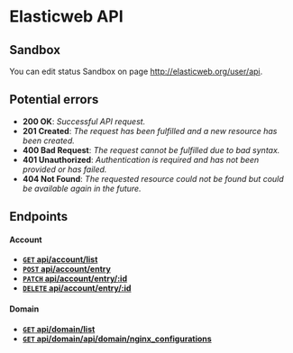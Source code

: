 # Elasticweb API

## Sandbox

You can edit status Sandbox on page http://elasticweb.org/user/api.

## Potential errors

* **200 OK**: _Successful API request._
* **201 Created**: _The request has been fulfilled and a new resource has been created._
* **400 Bad Request**: _The request cannot be fulfilled due to bad syntax._
* **401 Unauthorized**: _Authentication is required and has not been provided or has failed._
* **404 Not Found**: _The requested resource could not be found but could be available again in the future._

## Endpoints

#### Account

- **[<code>GET</code> api/account/list](https://github.com/elasticweb/api/blob/master/endpoints/account/GET_list.md)**
- **[<code>POST</code> api/account/entry](https://github.com/elasticweb/api/blob/master/endpoints/account/POST_entry.md)**
- **[<code>PATCH</code> api/account/entry/:id](https://github.com/elasticweb/api/blob/master/endpoints/account/PATCH_entry.md)**
- **[<code>DELETE</code> api/account/entry/:id](https://github.com/elasticweb/api/blob/master/endpoints/account/DELETE_entry.md)**

#### Domain

- **[<code>GET</code> api/domain/list](https://github.com/elasticweb/api/blob/master/endpoints/domain/GET_list.md)**
- **[<code>GET</code> api/domain/api/domain/nginx_configurations](https://github.com/elasticweb/api/blob/master/endpoints/domain/GET_nginx_configurations.md)**
